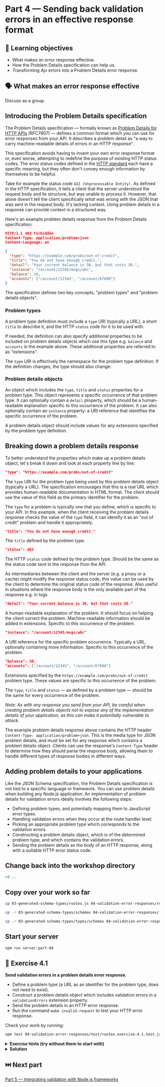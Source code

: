 # Part 4 — Sending back validation errors in an effective response format

## 🧠 Learning objectives

- What makes an error response effective.
- How the Problem Details specification can help us.
- Transforming Ajv errors into a Problem Details error response.

## 🗣️ What makes an error response effective

Discuss as a group.

## Introducing the Problem Details specification

The Problem Details specification — formally known as
[Problem Details for HTTP APIs](https://tools.ietf.org/html/rfc7807) (RFC7807) —
defines a common format which you can use for error responses from your API.
It describes a problem detail as "a way to carry machine-readable details of
errors in an HTTP response".

This specification avoids having to invent your own error response format or,
even worse, attempting to redefine the purpose of existing HTTP status codes.
The error status codes defined in the [HTTP standard](https://datatracker.ietf.org/doc/html/rfc7231#section-6)
each have a specific meaning, but they often don't convey enough information
by themselves to be helpful.

Take for example the status code `422 (Unprocessable Entity)`. As defined in the
HTTP specification, it tells a client that the server understood the request body
and its structure, but was unable to process it. However, that alone doesn't tell
the client specifically _what_ was wrong with the JSON that was sent in the request
body. It's lacking context. Using problem details in a response can provide context
in a structured way.

Here's an example problem details response from the Problem Details specification:

```json
HTTP/1.1 403 Forbidden
Content-Type: application/problem+json
Content-Language: en

{
  "type": "https://example.com/probs/out-of-credit",
  "title": "You do not have enough credit.",
  "detail": "Your current balance is 30, but that costs 50.",
  "instance": "/account/12345/msgs/abc",
  "balance": 30,
  "accounts": ["/account/12345", "/account/67890"]
}
```

<!-- TODO: Create a diagram to visualise problem types and problem details objects -->

The specification defines two key concepts, "problem types" and "problem details objects".

### Problem types

A problem type definition must include a `type` URI (typically a URL), a short
`title` to describe it, and the HTTP `status` code for it to be used with.

If needed, the definition can also specify additional properties to be included
on problem details objects which use this type e.g. `balance` and `accounts` in
the example above. These additional properties are referred to as "extensions".

The `type` URI is effectively the namespace for the problem type definition. If
the definition changes, the type should also change.

### Problem details objects

An object which includes the `type`, `title` and `status` properties for a problem type.
This object represents a specific occurrence of that problem type. It can optionally
contain a `detail` property, which should be a human-readable explanation specific
to this occurrence of the problem. It can also optionally contain an `instance`
property: a URI reference that identifies the specific occurrence of the problem.

A problem details object should include values for any extensions specified by the
problem type definition.

## Breaking down a problem details response

To better understand the properties which make up a problem details object, let's
break it down and look at each property line by line:

```json
"type": "https://example.com/probs/out-of-credit"
```

The `type` URI for the problem type being used by this problem details object
(typically a URL). The specification encourages that this is  a real URL which
provides human-readable documentation in HTML format. The client should use the
value of this field as the primary identifier for the problem.

The `type` for a problem is typically one that you define, which is specific to
your API. In this example, when the client receiving the problem details response
checks the value of the `type` field, it can identify it as an "out of credit"
problem and handle it appropriately.

```json
"title": "You do not have enough credit."
```

The `title` defined by the problem type.

```json
"status": 403
```

The HTTP `status` code defined by the problem type. Should be the same as the
status code sent in the response from the API.

As intermediaries between the client and the server (e.g. a proxy or a cache)
might modify the response status code, this value can be used by the client to
determine the original status code of the response. Also useful in situations
where the response body is the only available part of the response e.g. in logs.

```json
"detail": "Your current balance is 30, but that costs 50."
```

A human-readable explanation of the problem. It should focus on helping the
client correct the problem. Machine-readable information should be added in
extensions. Specific to this occurrence of the problem.

```json
"instance": "/account/12345/msgs/abc"
```

A URI reference for the specific problem occurrence. Typically a URL, optionally
containing more information. Specific to this occurrence of the problem.

```json
"balance": 30,
"accounts": ["/account/12345", "/account/67890"]
```

Extensions specified by the `https://example.com/probs/out-of-credit` problem type.
These values are specific to this occurrence of the problem.

The `type`, `title` and `status` — as defined by a problem type — should be the
same for every occurrence of the problem.

_Note: As with any response you send from your API, be careful when creating
problem details objects not to expose any of the implementation details of your
application, as this can make it potentially vulnerable to attack._

The example problem details response above contains the HTTP header
`Content-Type: application/problem+json`. This is the media type for JSON problem
details, and must be set for any response which contains a problem details object.
Clients can use the response's `Content-Type` header to determine how they should
parse the response body, allowing them to handle different types of response
bodies in different ways.

## Adding problem details to your applications

Like the JSON Schema specification, the Problem Details specification is not tied
to a specific language or framework. You can use problem details when building
any Node.js application. An implementation of problem details for validation
errors ideally involves the following steps:

- Defining problem types, and potentially mapping them to JavaScript error types.
- Handling validation errors when they occur at the route handler level.
- Picking an appropriate problem type which corresponds to the validation errors.
- Constructing a problem details object, which is of the determined problem type,
and which contains the validation errors.
- Sending the problem details as the body of an HTTP response, along with a
suitable HTTP error status code.

## Change back into the workshop directory

```sh
cd ..
```

## Copy over your work so far

```sh
cp 03-generated-schema-types/routes.js 04-validation-error-responses/routes.js

cp -r 03-generated-schema-types/schemas 04-validation-error-responses/

cp -r 03-generated-schema-types/types/schemas 04-validation-error-responses/types/
```

## Start your server

```sh
npm run server:part-04
```

## 🎯 Exercise 4.1

**Send validation errors in a problem details error response.**

- Define a problem type (a URL as an identifier for the problem type, does not need to exist).
- Construct a problem details object which includes validation errors in a
`validationErrors` extension property.
- Send the problem details in an HTTP error response.
- Run the command `make invalid-request` to test your HTTP error response.

Check your work by running:

```sh
npm test 04-validation-error-responses/test/routes.exercise-4.1.test.js
```

<details>
  <summary><strong>Exercise hints (try without them to start with)</strong></summary>

  - Problem details objects must include a:
    - `type` (problem type URL)
    - `title` (short description of the problem type)
    - `status` (HTTP status code matching the HTTP status code of the response)
  - Make sure you include the Ajv validation errors in a `validationErrors` extension property.
  - Make sure you send a Problem Details `Content-Type` HTTP response header.
</details>

<details>
  <summary><strong>Solution</strong></summary>

  You can see a passing solution in
  [completed/routes.exercise-4.1.completed.js](completed/routes.exercise-4.1.completed.js).
</details>

## ⏭️ Next part

[Part 5 — Integrating validation with Node.js frameworks](../05-integrating-validation-with-frameworks/README.md)
